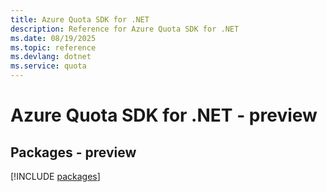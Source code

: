 ```yaml
---
title: Azure Quota SDK for .NET
description: Reference for Azure Quota SDK for .NET
ms.date: 08/19/2025
ms.topic: reference
ms.devlang: dotnet
ms.service: quota
---
```

# Azure Quota SDK for .NET - preview
## Packages - preview
[!INCLUDE [packages](quota-index.md)]